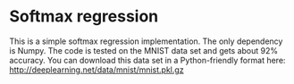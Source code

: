 # Softmax regression
This is a simple softmax regression implementation.
The only dependency is Numpy. The code is tested
on the MNIST data set and gets about 92% accuracy. 
You can download this data set in a Python-friendly format here: 
http://deeplearning.net/data/mnist/mnist.pkl.gz 
